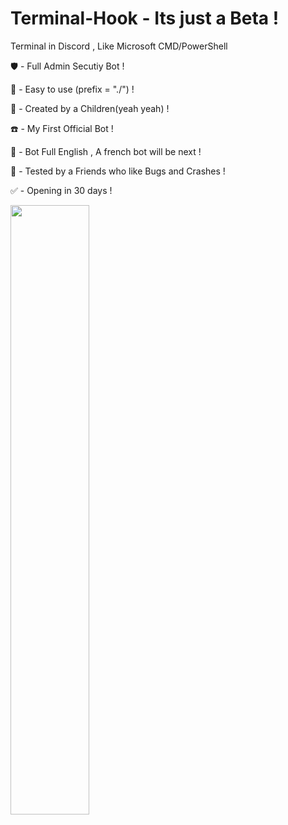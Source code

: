 # Terminal-Hook - Its just a Beta !
Terminal in Discord , Like Microsoft CMD/PowerShell

🛡️ - Full Admin Secutiy Bot !

👀 - Easy to use (prefix = "./") ! 

🐸 - Created by a Children(yeah yeah) ! 

☎️ - My First Official Bot ! 

🍷 - Bot Full English , A french bot will be next !

👥 - Tested by a Friends who like Bugs and Crashes !

✅ - Opening in 30 days !

<img src="url" width="50%" height="50%">
